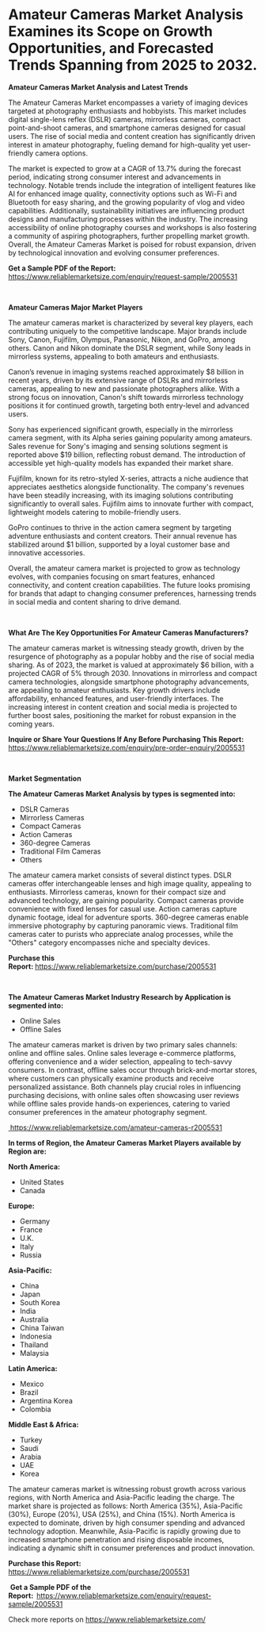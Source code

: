 <p><h1>Amateur Cameras Market Analysis Examines its Scope on Growth Opportunities, and Forecasted Trends Spanning from 2025 to 2032.</h1></p><p><strong>Amateur Cameras Market Analysis and Latest Trends</strong></p>
<p><p>The Amateur Cameras Market encompasses a variety of imaging devices targeted at photography enthusiasts and hobbyists. This market includes digital single-lens reflex (DSLR) cameras, mirrorless cameras, compact point-and-shoot cameras, and smartphone cameras designed for casual users. The rise of social media and content creation has significantly driven interest in amateur photography, fueling demand for high-quality yet user-friendly camera options.</p><p>The market is expected to grow at a CAGR of 13.7% during the forecast period, indicating strong consumer interest and advancements in technology. Notable trends include the integration of intelligent features like AI for enhanced image quality, connectivity options such as Wi-Fi and Bluetooth for easy sharing, and the growing popularity of vlog and video capabilities. Additionally, sustainability initiatives are influencing product designs and manufacturing processes within the industry. The increasing accessibility of online photography courses and workshops is also fostering a community of aspiring photographers, further propelling market growth. Overall, the Amateur Cameras Market is poised for robust expansion, driven by technological innovation and evolving consumer preferences.</p></p>
<p><strong>Get a Sample PDF of the Report:&nbsp;</strong> <a href="https://www.reliablemarketsize.com/enquiry/request-sample/2005531?utm_campaign=2889&utm_medium=2&utm_source=Github&utm_content=ia&utm_term=05042025&utm_id=amateur-cameras">https://www.reliablemarketsize.com/enquiry/request-sample/2005531</a></p>
<p>&nbsp;</p>
<p><strong>Amateur Cameras Major Market Players</strong></p>
<p><p>The amateur cameras market is characterized by several key players, each contributing uniquely to the competitive landscape. Major brands include Sony, Canon, Fujifilm, Olympus, Panasonic, Nikon, and GoPro, among others. Canon and Nikon dominate the DSLR segment, while Sony leads in mirrorless systems, appealing to both amateurs and enthusiasts.</p><p>Canon’s revenue in imaging systems reached approximately $8 billion in recent years, driven by its extensive range of DSLRs and mirrorless cameras, appealing to new and passionate photographers alike. With a strong focus on innovation, Canon's shift towards mirrorless technology positions it for continued growth, targeting both entry-level and advanced users.</p><p>Sony has experienced significant growth, especially in the mirrorless camera segment, with its Alpha series gaining popularity among amateurs. Sales revenue for Sony's imaging and sensing solutions segment is reported above $19 billion, reflecting robust demand. The introduction of accessible yet high-quality models has expanded their market share.</p><p>Fujifilm, known for its retro-styled X-series, attracts a niche audience that appreciates aesthetics alongside functionality. The company's revenues have been steadily increasing, with its imaging solutions contributing significantly to overall sales. Fujifilm aims to innovate further with compact, lightweight models catering to mobile-friendly users.</p><p>GoPro continues to thrive in the action camera segment by targeting adventure enthusiasts and content creators. Their annual revenue has stabilized around $1 billion, supported by a loyal customer base and innovative accessories.</p><p>Overall, the amateur camera market is projected to grow as technology evolves, with companies focusing on smart features, enhanced connectivity, and content creation capabilities. The future looks promising for brands that adapt to changing consumer preferences, harnessing trends in social media and content sharing to drive demand.</p></p>
<p>&nbsp;</p>
<p><strong>What Are The Key Opportunities For Amateur Cameras Manufacturers?</strong></p>
<p><p>The amateur cameras market is witnessing steady growth, driven by the resurgence of photography as a popular hobby and the rise of social media sharing. As of 2023, the market is valued at approximately $6 billion, with a projected CAGR of 5% through 2030. Innovations in mirrorless and compact camera technologies, alongside smartphone photography advancements, are appealing to amateur enthusiasts. Key growth drivers include affordability, enhanced features, and user-friendly interfaces. The increasing interest in content creation and social media is projected to further boost sales, positioning the market for robust expansion in the coming years.</p></p>
<p><strong>Inquire or Share Your Questions If Any Before Purchasing This Report:</strong> <a href="https://www.reliablemarketsize.com/enquiry/pre-order-enquiry/2005531?utm_campaign=2889&utm_medium=2&utm_source=Github&utm_content=ia&utm_term=05042025&utm_id=amateur-cameras">https://www.reliablemarketsize.com/enquiry/pre-order-enquiry/2005531</a></p>
<p>&nbsp;</p>
<p><strong>Market Segmentation</strong></p>
<p><strong>The Amateur Cameras Market Analysis by types is segmented into:</strong></p>
<p><ul><li>DSLR Cameras</li><li>Mirrorless Cameras</li><li>Compact Cameras</li><li>Action Cameras</li><li>360-degree Cameras</li><li>Traditional Film Cameras</li><li>Others</li></ul></p>
<p><p>The amateur camera market consists of several distinct types. DSLR cameras offer interchangeable lenses and high image quality, appealing to enthusiasts. Mirrorless cameras, known for their compact size and advanced technology, are gaining popularity. Compact cameras provide convenience with fixed lenses for casual use. Action cameras capture dynamic footage, ideal for adventure sports. 360-degree cameras enable immersive photography by capturing panoramic views. Traditional film cameras cater to purists who appreciate analog processes, while the "Others" category encompasses niche and specialty devices.</p></p>
<p><strong>Purchase this Report:&nbsp;</strong><a href="https://www.reliablemarketsize.com/purchase/2005531?utm_campaign=2889&utm_medium=2&utm_source=Github&utm_content=ia&utm_term=05042025&utm_id=amateur-cameras">https://www.reliablemarketsize.com/purchase/2005531</a></p>
<p>&nbsp;</p>
<p><strong>The Amateur Cameras Market Industry Research by Application is segmented into:</strong></p>
<p><ul><li>Online Sales</li><li>Offline Sales</li></ul></p>
<p><p>The amateur cameras market is driven by two primary sales channels: online and offline sales. Online sales leverage e-commerce platforms, offering convenience and a wider selection, appealing to tech-savvy consumers. In contrast, offline sales occur through brick-and-mortar stores, where customers can physically examine products and receive personalized assistance. Both channels play crucial roles in influencing purchasing decisions, with online sales often showcasing user reviews while offline sales provide hands-on experiences, catering to varied consumer preferences in the amateur photography segment.</p></p>
<p><a href="https://www.reliablemarketsize.com/amateur-cameras-r2005531?utm_campaign=2889&utm_medium=2&utm_source=Github&utm_content=ia&utm_term=05042025&utm_id=amateur-cameras">&nbsp;https://www.reliablemarketsize.com/amateur-cameras-r2005531</a></p>
<p><strong>In terms of Region, the Amateur Cameras Market Players available by Region are:</strong></p>
<p>
    <p> <strong> North America: </strong>
        <ul>
            <li>United States</li>
            <li>Canada</li>
        </ul>
        </p> 
    <p> <strong> Europe: </strong>
        <ul>
            <li>Germany</li>
            <li>France</li>
            <li>U.K.</li>
            <li>Italy</li>
            <li>Russia</li>
        </ul>
        </p> 
    <p> <strong> Asia-Pacific: </strong>
        <ul>
            <li>China</li>
            <li>Japan</li>
            <li>South Korea</li>
            <li>India</li>
            <li>Australia</li>
            <li>China Taiwan</li>
            <li>Indonesia</li>
            <li>Thailand</li>
            <li>Malaysia</li>
        </ul>
        </p> 
    <p> <strong> Latin America: </strong>
        <ul>
            <li>Mexico</li>
            <li>Brazil</li>
            <li>Argentina Korea</li>
            <li>Colombia</li>
        </ul>
        </p> 
    <p> <strong> Middle East & Africa: </strong>
        <ul>
            <li>Turkey</li>
            <li>Saudi</li>
            <li>Arabia</li>
            <li>UAE</li>
            <li>Korea</li>
        </ul>
    </p>
    </p>
<p><p>The amateur cameras market is witnessing robust growth across various regions, with North America and Asia-Pacific leading the charge. The market share is projected as follows: North America (35%), Asia-Pacific (30%), Europe (20%), USA (25%), and China (15%). North America is expected to dominate, driven by high consumer spending and advanced technology adoption. Meanwhile, Asia-Pacific is rapidly growing due to increased smartphone penetration and rising disposable incomes, indicating a dynamic shift in consumer preferences and product innovation.</p></p>
<p><strong>Purchase this Report: </strong><a href="https://www.reliablemarketsize.com/purchase/2005531?utm_campaign=2889&utm_medium=2&utm_source=Github&utm_content=ia&utm_term=05042025&utm_id=amateur-cameras">https://www.reliablemarketsize.com/purchase/2005531</a></p>
<p>&nbsp;<strong>Get a Sample PDF of the Report:&nbsp;&nbsp;</strong><a href="https://www.reliablemarketsize.com/enquiry/request-sample/2005531?utm_campaign=2889&utm_medium=2&utm_source=Github&utm_content=ia&utm_term=05042025&utm_id=amateur-cameras">https://www.reliablemarketsize.com/enquiry/request-sample/2005531</a></p>
<p><strong></strong></p>
<p>Check more reports on <a href="https://www.reliablemarketsize.com/?utm_campaign=2889&utm_medium=2&utm_source=Github&utm_content=ia&utm_term=05042025&utm_id=amateur-cameras">https://www.reliablemarketsize.com/</a></p>